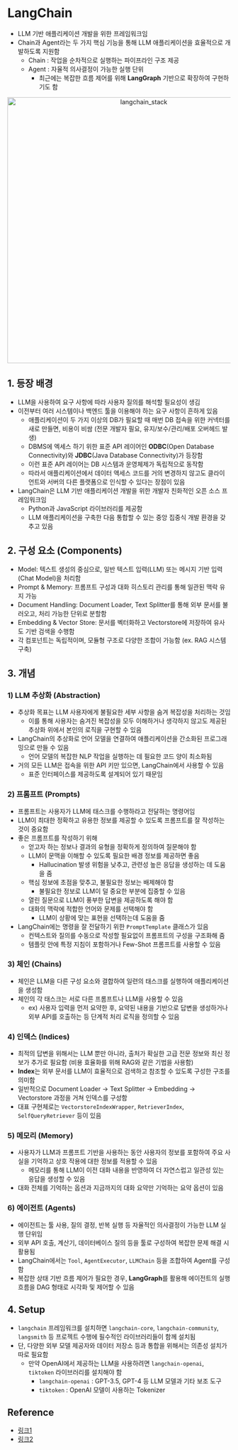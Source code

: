 # LangChain

- LLM 기반 애플리케이션 개발을 위한 프레임워크임
- Chain과 Agent라는 두 가지 핵심 기능을 통해 LLM 애플리케이션을 효율적으로 개발하도록 지원함
    - Chain : 작업을 순차적으로 실행하는 파이프라인 구조 제공
    - Agent : 자율적 의사결정이 가능한 실행 단위
        - 최근에는 복잡한 흐름 제어를 위해 **LangGraph** 기반으로 확장하여 구현하기도 함

<div style="text-align: center;">
    <img src="https://python.langchain.com/svg/langchain_stack_112024_dark.svg" 
        alt="langchain_stack" 
        width="600" 
        style="border: 0;">
</div>


## 1. 등장 배경

- LLM을 사용하여 요구 사항에 따라 사용자 질의를 해석할 필요성이 생김
- 이전부터 여러 시스템이나 백엔드 툴을 이용해야 하는 요구 사항이 흔하게 있음
    - 애플리케이션이 두 가지 이상의 DB가 필요할 때 매번 DB 접속을 위한 커넥터를 새로 만들면, 비용이 비쌈 (전문 개발자 필요, 유지/보수/관리/배포 오버헤드 발생)
    - DBMS에 엑세스 하기 위한 표준 API 레이어인 **ODBC**(Open Database Connectivity)와 **JDBC**(Java Database Connectivity)가 등장함
    - 이런 표준 API 레이어는 DB 시스템과 운영체제가 독립적으로 동작함
    - 따라서 애플리케이션에서 데이터 액세스 코드를 거의 변경하지 않고도 클라이언트와 서버의 다른 플랫폼으로 인식할 수 있다는 장점이 있음
- LangChain은 LLM 기반 애플리케이션 개발을 위한 개발자 친화적인 오픈 소스 프레임워크임
    - Python과 JavaScript 라이브러리를 제공함
    - LLM 애플리케이션을 구축한 다음 통합할 수 있는 중앙 집중식 개발 환경을 갖추고 있음


## 2. 구성 요소 (Components)

- Model: 텍스트 생성의 중심으로, 일반 텍스트 입력(LLM) 또는 메시지 기반 입력(Chat Model)을 처리함
- Prompt & Memory: 프롬프트 구성과 대화 히스토리 관리를 통해 일관된 맥락 유지 가능
- Document Handling: Document Loader, Text Splitter를 통해 외부 문서를 불러오고, 처리 가능한 단위로 분할함
- Embedding & Vector Store: 문서를 벡터화하고 Vectorstore에 저장하여 유사도 기반 검색을 수행함
- 각 컴포넌트는 독립적이며, 모듈형 구조로 다양한 조합이 가능함 (ex. RAG 시스템 구축)


## 3. 개념

### 1\) LLM 추상화 (Abstraction)

- 추상화 목표는 LLM 사용자에게 불필요한 세부 사항을 숨겨 복잡성을 처리하는 것임
    - 이를 통해 사용자는 숨겨진 복잡성을 모두 이해하거나 생각하지 않고도 제공된 추상화 위에서 본인의 로직을 구현할 수 있음
- LangChain의 추상화로 언어 모델을 연결하여 애플리케이션을 간소화된 프로그래밍으로 만들 수 있음
    - 언어 모델의 복잡한 NLP 작업을 실행하는 데 필요한 코드 양이 최소화됨
- 거의 모든 LLM은 접속을 위한 API 키만 있으면, LangChain에서 사용할 수 있음
    - 표준 인터페이스를 제공하도록 설계되어 있기 때문임

### 2\) 프롬프트 (Prompts)

- 프롬프트는 사용자가 LLM에 태스크를 수행하라고 전달하는 명령어임
- LLM이 최대한 정확하고 유용한 정보를 제공할 수 있도록 프롬프트를 잘 작성하는 것이 중요함
- 좋은 프롬프트를 작성하기 위해
    - 얻고자 하는 정보나 결과의 유형을 정확하게 정의하여 질문해야 함
    - LLM이 문맥을 이해할 수 있도록 필요한 배경 정보를 제공하면 좋음
        - Hallucination 발생 위험을 낮추고, 관련성 높은 응답을 생성하는 데 도움을 줌
    - 핵심 정보에 초점을 맞추고, 불필요한 정보는 배제해야 함
        - 불필요한 정보로 LLM이 덜 중요한 부분에 집중할 수 있음
    - 열린 질문으로 LLM이 풍부한 답변을 제공하도록 해야 함
    - 대화의 맥락에 적합한 언어와 문제를 선택해야 함
        - LLM이 상황에 맞는 표현을 선택하는데 도움을 줌
- LangChain에는 명령을 잘 전달하기 위한 `PromptTemplate` 클래스가 있음
    - 컨텍스트와 질의를 수동으로 작성할 필요없이 프롬프트의 구성을 구조화해 줌
    - 템플릿 안에 특정 지침이 포함하거나 Few-Shot 프롬프트를 사용할 수 있음

### 3\) 체인 (Chains)

- 체인은 LLM을 다른 구성 요소와 결합하여 일련의 태스크를 실행하여 애플리케이션을 생성함
- 체인의 각 태스크는 서로 다른 프롬프트나 LLM을 사용할 수 있음
    - ex) 사용자 입력을 먼저 요약한 후, 요약된 내용을 기반으로 답변을 생성하거나 외부 API를 호출하는 등 단계적 처리 로직을 정의할 수 있음

### 4\) 인덱스 (Indices)

- 최적의 답변을 위해서는 LLM 뿐만 아니라, 출처가 확실한 고급 전문 정보와 최신 정보가 추가로 필요함 (비용 효율화를 위해 RAG와 같은 기법을 사용함)
- **Index**는 외부 문서를 LLM이 효율적으로 검색하고 참조할 수 있도록 구성한 구조를 의미함
- 일반적으로 Document Loader → Text Splitter → Embedding → Vectorstore 과정을 거쳐 인덱스를 구성함
- 대표 구현체로는 `VectorstoreIndexWrapper`, `RetrieverIndex`, `SelfQueryRetriever` 등이 있음

### 5\) 메모리 (Memory)

- 사용자가 LLM과 프롬프트 기반을 사용하는 동안 사용자의 정보를 포함하여 주요 사실을 기억하고 상호 작용에 대한 정보를 적용할 수 있음
    - 메모리를 통해 LLM이 이전 대화 내용을 반영하여 더 자연스럽고 일관성 있는 응답을 생성할 수 있음
- 대화 전체를 기억하는 옵션과 지금까지의 대화 요약만 기억하는 요약 옵션이 있음


### 6\) 에이전트 (Agents)

- 에이전트는 툴 사용, 질의 결정, 반복 실행 등 자율적인 의사결정이 가능한 LLM 실행 단위임
- 외부 API 호출, 계산기, 데이터베이스 질의 등을 툴로 구성하여 복잡한 문제 해결 시 활용됨
- LangChain에서는 `Tool`, `AgentExecutor`, `LLMChain` 등을 조합하여 Agent를 구성함
- 복잡한 상태 기반 흐름 제어가 필요한 경우, **LangGraph**를 활용해 에이전트의 실행 흐름을 DAG 형태로 시각화 및 제어할 수 있음

## 4. Setup

- `langchain` 프레임워크를 설치하면 `langchain-core`, `langchain-community`, `langsmith` 등 프로젝트 수행에 필수적인 라이브러리들이 함께 설치됨
- 단, 다양한 외부 모델 제공자와 데이터 저장소 등과 통합을 위해서는 의존성 설치가 따로 필요함
    - 만약 OpenAI에서 제공하는 LLM을 사용하려면 `langchain-openai`, `tiktoken` 라이브러리를 설치해야 함
        - `langchain-openai` : GPT-3.5, GPT-4 등 LLM 모델과 기타 보조 도구
        - `tiktoken` : OpenAI 모델이 사용하는 Tokenizer 

## Reference

- [링크1](https://brunch.co.kr/@ywkim36/147)
- [링크2](https://wikidocs.net/231153)